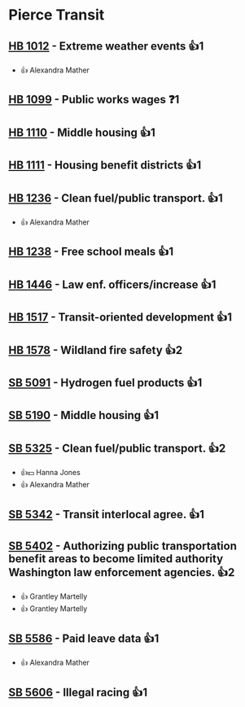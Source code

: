 # Pierce Transit

## [HB 1012](/bill/2023-24/hb/1012/) - Extreme weather events 👍1  
* 👍 Alexandra Mather

## [HB 1099](/bill/2023-24/hb/1099/) - Public works wages   ❓1

## [HB 1110](/bill/2023-24/hb/1110/) - Middle housing 👍1  

## [HB 1111](/bill/2023-24/hb/1111/) - Housing benefit districts 👍1  

## [HB 1236](/bill/2023-24/hb/1236/) - Clean fuel/public transport. 👍1  
* 👍 Alexandra Mather

## [HB 1238](/bill/2023-24/hb/1238/) - Free school meals 👍1  

## [HB 1446](/bill/2023-24/hb/1446/) - Law enf. officers/increase 👍1  

## [HB 1517](/bill/2023-24/hb/1517/) - Transit-oriented development 👍1  

## [HB 1578](/bill/2023-24/hb/1578/) - Wildland fire safety 👍2  

## [SB 5091](/bill/2023-24/sb/5091/) - Hydrogen fuel products 👍1  

## [SB 5190](/bill/2023-24/sb/5190/) - Middle housing 👍1  

## [SB 5325](/bill/2023-24/sb/5325/) - Clean fuel/public transport. 👍2  
* 👍💵 Hanna Jones
* 👍 Alexandra Mather

## [SB 5342](/bill/2023-24/sb/5342/) - Transit interlocal agree. 👍1  

## [SB 5402](/bill/2023-24/sb/5402/) - Authorizing public transportation benefit areas to become limited authority Washington law enforcement agencies. 👍2  
* 👍 Grantley Martelly
* 👍 Grantley Martelly

## [SB 5586](/bill/2023-24/sb/5586/) - Paid leave data 👍1  
* 👍 Alexandra Mather

## [SB 5606](/bill/2023-24/sb/5606/) - Illegal racing 👍1  